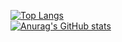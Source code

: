[![Top Langs](https://github-readme-stats.vercel.app/api/top-langs/?username=erickramosxp&langs_count=8&layout=pie)](https://github.com/anuraghazra/github-readme-stats)<br/>
[![Anurag's GitHub stats](https://github-readme-stats.vercel.app/api?username=erickramosxp)](https://github.com/anuraghazra/github-readme-stats)
